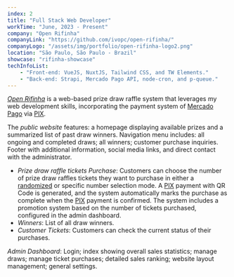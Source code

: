 ```yaml
---
index: 2
title: "Full Stack Web Developer"
workTime: "June, 2023 - Present"
company: "Open Rifinha"
companyLink: "https://github.com/ivopc/open-rifinha/"
companyLogo: "/assets/img/portfolio/open-rifinha-logo2.png"
location: "São Paulo, São Paulo - Brazil"
showcase: "rifinha-showcase"
techInfoList:
    - "Front-end: VueJS, NuxtJS, Tailwind CSS, and TW Elements."
    - "Back-end: Strapi, Mercado Pago API, node-cron, and p-queue."
---
```

<p>
    <i><a href="https://github.com/ivopc/open-rifinha/" target="_blank">Open Rifinha</a></i> is a web-based prize draw raffle system that leverages my web development skills, incorporating the payment system of 
    <a href="https://www.mercadopago.com.br/" target="_blank">Mercado Pago</a> via 
    <a href="https://www.bcb.gov.br/estabilidadefinanceira/pix" target="_blank">PIX</a>. 
</p>
<p>
    The <i>public website</i> features: a homepage displaying available prizes and a summarized list of past draw winners. Navigation menu includes: all ongoing and completed draws; all winners; customer purchase inquiries. Footer with additional information, social media links, and direct contact with the administrator.
</p>
<ul>
    <li><i>Prize draw raffle tickets Purchase</i>: Customers can choose the number of prize draw raffles tickets they want to purchase in either a <a href="https://www.dicio.com.br/randomica/" target="_blank">randomized</a> or specific number selection mode. A <a href="https://www.bcb.gov.br/estabilidadefinanceira/pix" target="_blank">PIX</a> payment with QR Code is generated, and the system automatically marks the purchase as complete when the <a href="https://www.bcb.gov.br/estabilidadefinanceira/pix" target="_blank">PIX</a> payment is confirmed. The system includes a promotion system based on the number of tickets purchased, configured in the admin dashboard.</li>
    <li><i>Winners</i>: List of all draw winners.</li>
    <li><i>Customer Tickets</i>: Customers can check the current status of their purchases.</li>
</ul>
<p>
    <i>Admin Dashboard</i>: Login; index showing overall sales statistics; manage draws; manage ticket purchases; detailed sales ranking; website layout management; general settings.
</p>
